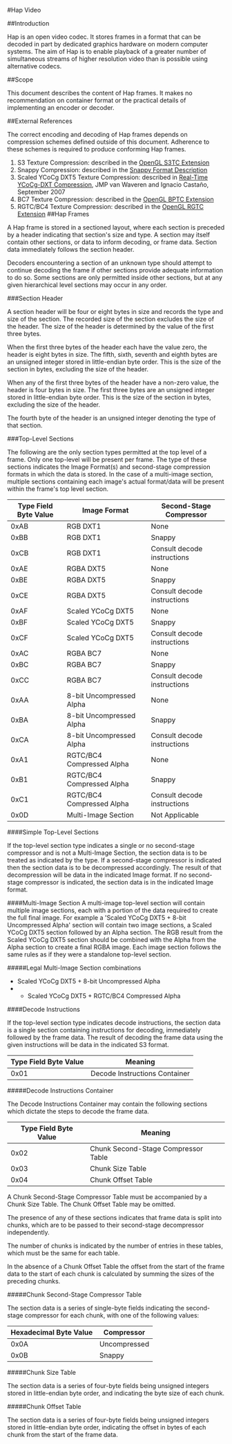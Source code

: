 #Hap Video



##Introduction


Hap is an open video codec. It stores frames in a format that can be decoded in part by dedicated graphics hardware on modern computer systems. The aim of Hap is to enable playback of a greater number of simultaneous streams of higher resolution video than is possible using alternative codecs.


##Scope


This document describes the content of Hap frames. It makes no recommendation on container format or the practical details of implementing an encoder or decoder.


##External References


The correct encoding and decoding of Hap frames depends on compression schemes defined outside of this document. Adherence to these schemes is required to produce conforming Hap frames.

1. S3 Texture Compression: described in the [OpenGL S3TC Extension][1]
2. Snappy Compression: described in the [Snappy Format Description][2]
3. Scaled YCoCg DXT5 Texture Compression: described in [Real-Time YCoCg-DXT Compression][3], JMP van Waveren and Ignacio Castaño, September 2007
4. BC7 Texture Compression: described in the [OpenGL BPTC Extension][4]
4. RGTC/BC4 Texture Compression: described in the [OpenGL RGTC Extension][5]
##Hap Frames


A Hap frame is stored in a sectioned layout, where each section is preceded by a header indicating that section's size and type. A section may itself contain other sections, or data to inform decoding, or frame data. Section data immediately follows the section header.

Decoders encountering a section of an unknown type should attempt to continue decoding the frame if other sections provide adequate information to do so. Some sections are only permitted inside other sections, but at any given hierarchical level sections may occur in any order.

###Section Header

A section header will be four or eight bytes in size and records the type and size of the section. The recorded size of the section excludes the size of the header. The size of the header is determined by the value of the first three bytes.

When the first three bytes of the header each have the value zero, the header is eight bytes in size. The fifth, sixth, seventh and eighth bytes are an unsigned integer stored in little-endian byte order. This is the size of the section in bytes, excluding the size of the header.

When any of the first three bytes of the header have a non-zero value, the header is four bytes in size. The first three bytes are an unsigned integer stored in little-endian byte order. This is the size of the section in bytes, excluding the size of the header.

The fourth byte of the header is an unsigned integer denoting the type of that section.

###Top-Level Sections

The following are the only section types permitted at the top level of a frame. Only one top-level will be present per frame. The type of these sections indicates the Image Format(s) and second-stage compression formats in which the data is stored. In the case of a multi-image section, multiple sections containing each image's actual format/data will be present within the frame's top level section.

|Type Field Byte Value |Image Format      |Second-Stage Compressor      |
|----------------------|------------------|-----------------------------|
|0xAB                  |RGB DXT1          |None                         |
|0xBB                  |RGB DXT1          |Snappy                       |
|0xCB                  |RGB DXT1          |Consult decode instructions  |
|0xAE                  |RGBA DXT5         |None                         |
|0xBE                  |RGBA DXT5         |Snappy                       |
|0xCE                  |RGBA DXT5         |Consult decode instructions  |
|0xAF                  |Scaled YCoCg DXT5 |None                         |
|0xBF                  |Scaled YCoCg DXT5 |Snappy                       |
|0xCF                  |Scaled YCoCg DXT5 |Consult decode instructions  |
|0xAC                  |RGBA BC7          |None                         |
|0xBC                  |RGBA BC7          |Snappy                       |
|0xCC                  |RGBA BC7          |Consult decode instructions  |
|0xAA                  |8-bit Uncompressed Alpha |None                         |
|0xBA                  |8-bit Uncompressed Alpha |Snappy                       |
|0xCA                  |8-bit Uncompressed Alpha |Consult decode instructions  |
|0xA1                  |RGTC/BC4 Compressed Alpha |None                         |
|0xB1                  |RGTC/BC4 Compressed Alpha |Snappy                       |
|0xC1                  |RGTC/BC4 Compressed Alpha |Consult decode instructions  |
|0x0D                  |Multi-Image Section| Not Applicable |

####Simple Top-Level Sections

If the top-level section type indicates a single or no second-stage compressor and is not a Multi-Image Section, the section data is to be treated as indicated by the type. If a second-stage compressor is indicated then the section data is to be decompressed accordingly. The result of that decompression will be data in the indicated Image format. If no second-stage compressor is indicated, the section data is in the indicated Image format.

####Multi-Image Section
A multi-image top-level section will contain multiple image sections, each with a portion of the data required to create the full final image. For example a 'Scaled YCoCg DXT5 + 8-bit Uncompressed Alpha' section will contain two image sections, a Scaled YCoCg DXT5 section followed by an Alpha section. The RGB result from the Scaled YCoCg DXT5 section should be combined with the Alpha from the Alpha section to create a final RGBA image. Each image section follows the same rules as if they were a standalone top-level section.

#####Legal Multi-Image Section combinations
* Scaled YCoCg DXT5 + 8-bit Uncompressed Alpha
* * Scaled YCoCg DXT5 + RGTC/BC4 Compressed Alpha

####Decode Instructions

If the top-level section type indicates decode instructions, the section data is a single section containing instructions for decoding, immediately followed by the frame data. The result of decoding the frame data using the given instructions will be data in the indicated S3 format.

|Type Field Byte Value |Meaning                       |
|----------------------|------------------------------|
|0x01                  |Decode Instructions Container |

#####Decode Instructions Container

The Decode Instructions Container may contain the following sections which dictate the steps to decode the frame data.

|Type Field Byte Value |Meaning                             |
|----------------------|------------------------------------|
|0x02                  |Chunk Second-Stage Compressor Table |
|0x03                  |Chunk Size Table                    | 
|0x04                  |Chunk Offset Table                  |

A Chunk Second-Stage Compressor Table must be accompanied by a Chunk Size Table. The Chunk Offset Table may be omitted.

The presence of any of these sections indicates that frame data is split into chunks, which are to be passed to their second-stage decompressor independently.

The number of chunks is indicated by the number of entries in these tables, which must be the same for each table.

In the absence of a Chunk Offset Table the offset from the start of the frame data to the start of each chunk is calculated by summing the sizes of the preceding chunks.

#####Chunk Second-Stage Compressor Table

The section data is a series of single-byte fields indicating the second-stage compressor for each chunk, with one of the following values:

|Hexadecimal Byte Value |Compressor   |
|-----------------------|-------------|
|0x0A                   |Uncompressed |
|0x0B                   |Snappy       |

#####Chunk Size Table

The section data is a series of four-byte fields being unsigned integers stored in little-endian byte order, and indicating the byte size of each chunk.

#####Chunk Offset Table

The section data is a series of four-byte fields being unsigned integers stored in little-endian byte order, indicating the offset in bytes of each chunk from the start of the frame data. 

[1]: http://www.opengl.org/registry/specs/EXT/texture_compression_s3tc.txt
[2]: http://snappy.googlecode.com/svn/trunk/format_description.txt
[3]: http://developer.download.nvidia.com/whitepapers/2007/Real-Time-YCoCg-DXT-Compression/Real-Time%20YCoCg-DXT%20Compression.pdf
[4]: http://www.opengl.org/registry/specs/ARB/texture_compression_bptc.txt
[5]: https://www.opengl.org/registry/specs/EXT/texture_compression_rgtc.txt
